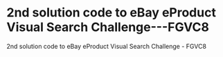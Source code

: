 # 2nd solution code to eBay eProduct Visual Search Challenge---FGVC8
2nd solution code to eBay eProduct Visual Search Challenge - FGVC8

